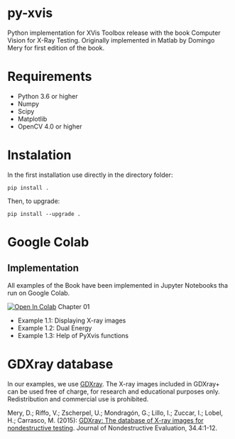 # py-xvis

Python implementation for XVis Toolbox release with the book Computer 
Vision for X-Ray Testing. Originally implemented in Matlab by Domingo Mery for 
first edition of the book.

# Requirements

- Python 3.6 or higher
- Numpy
- Scipy
- Matplotlib
- OpenCV 4.0 or higher

# Instalation
In the first installation use directly in the directory folder:

`pip install .`

Then, to upgrade:

`pip install --upgrade .`





# Google Colab

## Implementation

All examples of the Book have been implemented in Jupyter Notebooks tha run on Google Colab.


[![Open In Colab](https://colab.research.google.com/assets/colab-badge.svg)](https://colab.research.google.com/drive/1meevAFZkZ_0SUBPYqo_nl7grBcqfeVMP?usp=sharing) Chapter 01
* Example 1.1: Displaying X-ray images
* Example 1.2: Dual Energy
* Example 1.3: Help of PyXvis functions



# GDXray database
In our examples, we use [GDXray](https://domingomery.ing.puc.cl/material/gdxray/). The X-ray images included in GDXray+ can be used free of charge, for research and educational purposes only. Redistribution and commercial use is prohibited. 

Mery, D.; Riffo, V.; Zscherpel, U.; Mondragón, G.; Lillo, I.; Zuccar, I.; Lobel, H.; Carrasco, M. (2015): [GDXray: The database of X-ray images for nondestructive testing](http://dmery.sitios.ing.uc.cl/Prints/ISI-Journals/2015-JNDE-GDXray.pdf). Journal of Nondestructive Evaluation, 34.4:1-12.

